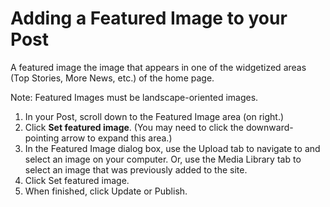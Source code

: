 # Adding a Featured Image to your Post

A featured image the image that appears in one of the widgetized areas (Top Stories, More News, etc.) of the home page. 

Note: Featured Images must be landscape-oriented images.

1. In your Post, scroll down to the Featured Image area (on right.)
2. Click **Set featured image**. (You may need to click the downward-pointing arrow to expand this area.)
3. In the Featured Image dialog box, use the Upload tab to navigate to and select an image on your computer. Or, use the Media Library tab to select an image that was previously added to the site.
4. Click Set featured image.
5. When finished, click Update or Publish.